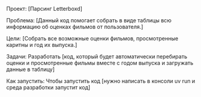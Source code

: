 Проект: [Парсинг Letterboxd]

Проблема:
[Данный код помогает собрать в виде таблицы всю информацию об оценках фильмов от пользователя.]

Цели:
[Собрать все возможные оценки фильмов, просмотренные каритны и год их выпуска.]

Задачи:
Разработать [код, который будет автоматически перебирать оценки и просмотренные фильмы вместе с годом выпуска и загружать данные в таблицу]

Как запустить:
Чтобы запустить код [нужно написать в консоли uv run и среда разработки запустит код]




